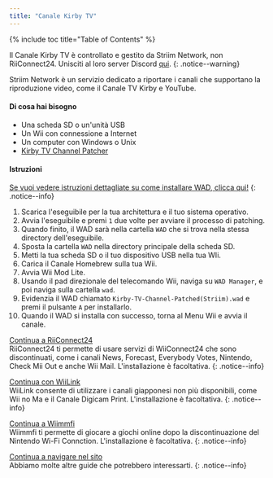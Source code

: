 ```yaml
---
title: "Canale Kirby TV"
---
```


{% include toc title="Table of Contents" %}

Il Canale Kirby TV è controllato e gestito da Striim Network, non RiiConnect24. Unisciti al loro server Discord [qui](https://discord.gg/seCnzxnE75).
{: .notice--warning}

Striim Network è un servizio dedicato a riportare i canali che supportano la riproduzione video, come il Canale TV Kirby e YouTube.

#### Di cosa hai bisogno

* Una scheda SD o un'unità USB
* Un Wii con connessione a Internet
* Un computer con Windows o Unix
* [Kirby TV Channel Patcher](https://github.com/StriimNetwork/Kirby-TV-Channel-Patcher/releases)

#### Istruzioni

[Se vuoi vedere istruzioni dettagliate su come installare WAD, clicca qui!](wiimodlite)
{: .notice--info}

1. Scarica l'eseguibile per la tua architettura e il tuo sistema operativo.
2. Avvia l'eseguibile e premi `1` due volte per avviare il processo di patching.
3. Quando finito, il WAD sarà nella cartella `WAD` che si trova nella stessa directory dell'eseguibile.
4. Sposta la cartella `WAD` nella directory principale della scheda SD.
5. Metti la tua scheda SD o il tuo dispositivo USB nella tua WIi.
6. Carica il Canale Homebrew sulla tua Wii.
7. Avvia Wii Mod Lite.
8. Usando il pad direzionale del telecomando Wii, naviga su `WAD Manager`, e poi naviga sulla cartella `wad`.
9. Evidenzia il WAD chiamato `Kirby-TV-Channel-Patched(Striim).wad` e premi il pulsante `A` per installarlo.
10. Quando il WAD si installa con successo, torna al Menu Wii e avvia il canale.



[Continua a RiiConnect24](riiconnect24)<br> RiiConnect24 ti permette di usare servizi di WiiConnect24 che sono discontinuati, come i canali News, Forecast, Everybody Votes, Nintendo, Check Mii Out e anche Wii Mail. L'installazione è facoltativa.
{: .notice--info}

[Continua con WiiLink](wiilink)<br> WiiLink consente di utilizzare i canali giapponesi non più disponibili, come Wii no Ma e il Canale Digicam Print. L'installazione è facoltativa.
{: .notice--info}

[Continua a Wiimmfi](wiimmfi)<br> Wiimmfi ti permette di giocare a giochi online dopo la discontinuazione del Nintendo Wi-Fi Connction. L'installazione è facoltativa.
{: .notice--info}

[Continua a navigare nel sito](site-navigation)<br> Abbiamo molte altre guide che potrebbero interessarti.
{: .notice--info}

